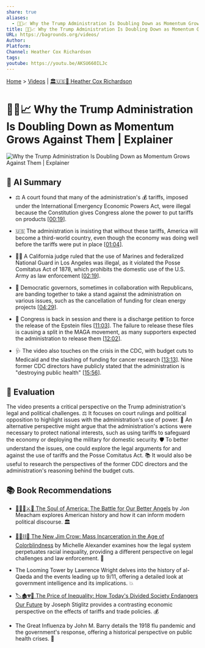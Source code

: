 ```yaml
---
share: true
aliases:
  - 👴🚫📈 Why the Trump Administration Is Doubling Down as Momentum Grows Against Them | Explainer
title: 👴🚫📈 Why the Trump Administration Is Doubling Down as Momentum Grows Against Them | Explainer
URL: https://bagrounds.org/videos/
Author:
Platform:
Channel: Heather Cox Richardson
tags:
youtube: https://youtu.be/AKSU660ILJc
---
```

[Home](../index.md) > [Videos](./index.md) | [🏛️🇺🇸📖 Heather Cox Richardson](../people/heather-cox-richardson.md)  
# 👴🚫📈 Why the Trump Administration Is Doubling Down as Momentum Grows Against Them | Explainer  
![Why the Trump Administration Is Doubling Down as Momentum Grows Against Them | Explainer](https://youtu.be/AKSU660ILJc)  
  
## 🤖 AI Summary  
  
- ⚖️ A court found that many of the administration's 💰 tariffs, imposed under the International Emergency Economic Powers Act, were illegal because the Constitution gives Congress alone the power to put tariffs on products \[[00:19](http://www.youtube.com/watch?v=AKSU660ILJc&t=19)].  
  
- 🇺🇸 The administration is insisting that without these tariffs, America will become a third-world country, even though the economy was doing well before the tariffs were put in place \[[01:04](http://www.youtube.com/watch?v=AKSU660ILJc&t=64)].  
  
- 👮‍♂️ A California judge ruled that the use of Marines and federalized National Guard in Los Angeles was illegal, as it violated the Posse Comitatus Act of 1878, which prohibits the domestic use of the U.S. Army as law enforcement \[[02:19](http://www.youtube.com/watch?v=AKSU660ILJc&t=139)].  
  
- 🤝 Democratic governors, sometimes in collaboration with Republicans, are banding together to take a stand against the administration on various issues, such as the cancellation of funding for clean energy projects \[[04:29](http://www.youtube.com/watch?v=AKSU660ILJc&t=269)].  
  
- 📂 Congress is back in session and there is a discharge petition to force the release of the Epstein files \[[11:03](http://www.youtube.com/watch?v=AKSU660ILJc&t=663)]. The failure to release these files is causing a split in the MAGA movement, as many supporters expected the administration to release them \[[12:02](http://www.youtube.com/watch?v=AKSU660ILJc&t=722)].  
  
- 🩺 The video also touches on the crisis in the CDC, with budget cuts to Medicaid and the slashing of funding for cancer research \[[13:13](http://www.youtube.com/watch?v=AKSU660ILJc&t=793)]. Nine former CDC directors have publicly stated that the administration is "destroying public health" \[[15:56](http://www.youtube.com/watch?v=AKSU660ILJc&t=956)].  
  
## 🤔 Evaluation  
  
The video presents a critical perspective on the Trump administration's legal and political challenges. ⚖️ It focuses on court rulings and political opposition to highlight issues with the administration's use of power. 🧐 An alternative perspective might argue that the administration's actions were necessary to protect national interests, such as using tariffs to safeguard the economy or deploying the military for domestic security. 🛡️ To better understand the issues, one could explore the legal arguments for and against the use of tariffs and the Posse Comitatus Act. 📚 It would also be useful to research the perspectives of the former CDC directors and the administration's reasoning behind the budget cuts.  
  
## 📚 Book Recommendations  
  
- [👻🇺🇸⚔️🪽 The Soul of America: The Battle for Our Better Angels](../books/the-soul-of-america-the-battle-for-our-better-angels.md) by Jon Meacham explores American history and how it can inform modern political discourse. 🏛️  
  
- [🧑🏿⛓️🙈 The New Jim Crow: Mass Incarceration in the Age of Colorblindness](../books/the-new-jim-crow-mass-incarceration-in-the-age-of-colorblindness.md) by Michelle Alexander examines how the legal system perpetuates racial inequality, providing a different perspective on legal challenges and law enforcement. 🚓  
  
- The Looming Tower by Lawrence Wright delves into the history of al-Qaeda and the events leading up to 9/11, offering a detailed look at government intelligence and its implications. 💥  
  
- [🏷️🏚️💔🏰 The Price of Inequality: How Today's Divided Society Endangers Our Future](../books/the-price-of-inequality-how-todays-divided-society-endangers-our-future.md) by Joseph Stiglitz provides a contrasting economic perspective on the effects of tariffs and trade policies. 💰  
  
- The Great Influenza by John M. Barry details the 1918 flu pandemic and the government's response, offering a historical perspective on public health crises. 🦠